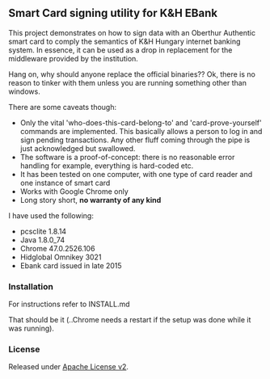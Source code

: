 ## Smart Card signing utility for K&H EBank

This project demonstrates on how to sign data with an Oberthur Authentic smart card to comply the semantics of K&H Hungary internet banking system. In essence, it can be used as a drop in replacement for the middleware provided by the institution.

Hang on, why should anyone replace the official binaries?? Ok, there is no reason to tinker with them unless you are running something other than windows.

There are some caveats though:
- Only the vital 'who-does-this-card-belong-to' and 'card-prove-yourself' commands are implemented. This basically allows a person to log in and sign pending transactions. Any other fluff coming through the pipe is just acknowledged but swallowed.
- The software is a proof-of-concept: there is no reasonable error handling for example, everything is hard-coded etc.
- It has been tested on one computer, with one type of card reader and one instance of smart card
- Works with Google Chrome only
- Long story short, **no warranty of any kind**

I have used the following:
- pcsclite    1.8.14
- Java        1.8.0_74
- Chrome      47.0.2526.106
- Hidglobal Omnikey 3021
- Ebank card issued in late 2015

### Installation
For instructions refer to INSTALL.md

That should be it (..Chrome needs a restart if the setup was done while it was running).

### License

Released under [Apache License v2](http://www.apache.org/licenses/LICENSE-2.0.html).
